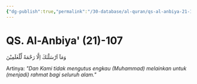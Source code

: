 ```yaml
---
{"dg-publish":true,"permalink":"/30-database/al-quran/qs-al-anbiya-21-107/"}
---
```



# QS. Al-Anbiya' (21)-107
وَمَآ اَرْسَلْنٰكَ اِلَّا رَحْمَةً لِّلْعٰلَمِيْنَ 

Artinya: *"Dan Kami tidak mengutus engkau (Muhammad) melainkan untuk (menjadi) rahmat bagi seluruh alam."*
